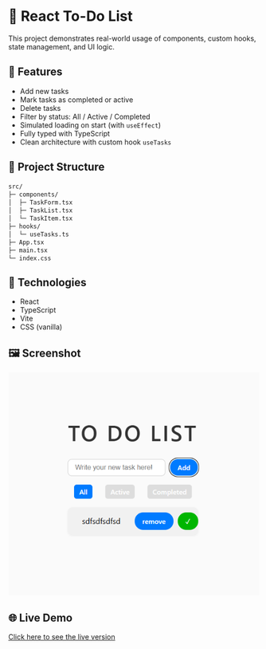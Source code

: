 # 📝 React To-Do List

This project demonstrates real-world usage of components, custom hooks, state management, and UI logic.

## 🚀 Features

- Add new tasks
- Mark tasks as completed or active
- Delete tasks
- Filter by status: All / Active / Completed
- Simulated loading on start (with `useEffect`)
- Fully typed with TypeScript
- Clean architecture with custom hook `useTasks`

## 📁 Project Structure

```
src/
├─ components/
│  ├─ TaskForm.tsx
│  ├─ TaskList.tsx
│  └─ TaskItem.tsx
├─ hooks/
│  └─ useTasks.ts
├─ App.tsx
├─ main.tsx
└─ index.css
```

## 🧪 Technologies

- React
- TypeScript
- Vite
- CSS (vanilla)

## 🖼 Screenshot

![screenshot](./screenshot.png) 

## 🌐 Live Demo

[Click here to see the live version](https://react-to-do-list-dun.vercel.app/)
